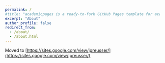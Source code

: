 ```yaml
---
permalink: /
#title: "academicpages is a ready-to-fork GitHub Pages template for academic personal websites"
excerpt: "About"
author_profile: false
redirect_from:
  - /about/
  - /about.html
---
```


Moved to [https://sites.google.com/view/jpreusser/](https://sites.google.com/view/jpreusser/)
